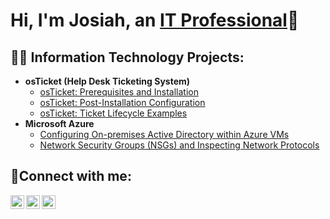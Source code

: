 <h1>Hi, I'm Josiah, an <a href="https://linkedin.com/in/josiah-shiel-1499b5b3
">IT Professional</a>👋</h1>

<h2>👨‍💻 Information Technology Projects:</h2>

- <b>osTicket (Help Desk Ticketing System)</b>
  - [osTicket: Prerequisites and Installation](https://github.com/josiahshiel/osticket-prereqs)
  - [osTicket: Post-Installation Configuration](https://github.com/josiahshiel/osticket-post-install)
  - [osTicket: Ticket Lifecycle Examples](https://github.com/josiahshiel/ticket-lifecycle)
- <b>Microsoft Azure</b>
  - [Configuring On-premises Active Directory within Azure VMs](https://github.com/josiahshiel/azure-directory)
  - [Network Security Groups (NSGs) and Inspecting Network Protocols](https://github.com/josiahshiel/azure-network)

<h2>🤳Connect with me:</h2>

[<img align="left" alt="Josh | Twitter" width="22px" src="https://cdn.jsdelivr.net/npm/simple-icons@v3/icons/twitter.svg" />][twitter]
[<img align="left" alt="Josh | LinkedIn" width="22px" src="https://cdn.jsdelivr.net/npm/simple-icons@v3/icons/linkedin.svg" />][linkedin]
[<img align="left" alt="Josh | Instagram" width="22px" src="https://cdn.jsdelivr.net/npm/simple-icons@v3/icons/instagram.svg" />][instagram]

[twitter]: https://twitter.com/Josh
[instagram]: https://www.instagram.com/Josh
[linkedin]: https://linkedin.com/in/Josh
